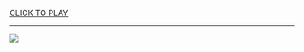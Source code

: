 
<a href="https://premium76.site?title=algebra_games_unblocked&ref=13M">CLICK TO PLAY</a></h3>
<hr>

<a href="https://premium76.site?title=algebra_games_unblocked&ref=13M"><img src="https://clearcache.store/games.png"></a>


